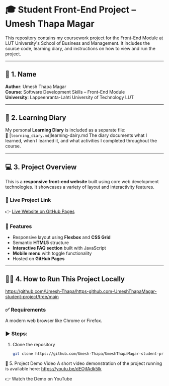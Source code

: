 # 🎓 Student Front-End Project – Umesh Thapa Magar

This repository contains my coursework project for the Front-End Module at LUT University's School of Business and Management. It includes the source code, learning diary, and instructions on how to view and run the project.

---

## 📘 1. Name  
**Author**: Umesh Thapa Magar  
**Course**: Software Development Skills – Front-End Module  
**University**: Lappeenranta-Lahti University of Technology LUT

---

## 📔 2. Learning Diary

My personal **Learning Diary** is included as a separate file:  
📄 [`learning_diary.md`]learning-dairy.md
The diary documents what I learned, when I learned it, and what activities I completed throughout the course.

---

## 💻 3. Project Overview

This is a **responsive front-end website** built using core web development technologies. It showcases a variety of layout and interactivity features.

### 🔗 Live Project Link  
👉 [Live Website on GitHub Pages]( https://umesh-thapa.github.io/https-github.com-UmeshThapaMagar-student-project/)

### 🧩 Features
- Responsive layout using **Flexbox** and **CSS Grid**
- Semantic **HTML5** structure
- **Interactive FAQ section** built with JavaScript
- **Mobile menu** with toggle functionality
- Hosted on **GitHub Pages**

---

## 🧑‍🏫 4. How to Run This Project Locally

https://github.com/Umesh-Thapa/https-github.com-UmeshThapaMagar-student-project/tree/main 

### ✅ Requirements
A modern web browser like Chrome or Firefox.

### ▶️ Steps:
1. Clone the repository  
   ```bash
   git clone https://github.com/Umesh-Thapa/UmeshThapaMagar-student-project.git

🎥 5. Project Demo Video
A short video demonstration of the project running is available here: https://youtu.be/dEOjfAdk5lk 

👉 Watch the Demo on YouTube
